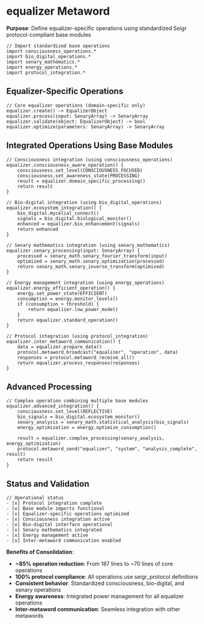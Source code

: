 # equalizer Metaword

**Purpose**: Define equalizer-specific operations using standardized Seigr protocol-compliant base modules

```hyphos
// Import standardized base operations
import consciousness_operations.*
import bio_digital_operations.*
import senary_mathematics.*
import energy_operations.*
import protocol_integration.*

```

## Equalizer-Specific Operations

```hyphos
// Core equalizer operations (domain-specific only)
equalizer.create() -> EqualizerObject
equalizer.process(input: SenaryArray) -> SenaryArray
equalizer.validate(object: EqualizerObject) -> bool
equalizer.optimize(parameters: SenaryArray) -> SenaryArray
```

## Integrated Operations Using Base Modules

```hyphos
// Consciousness integration (using consciousness_operations)
equalizer.consciousness_aware_operation() {
    consciousness.set_level(CONSCIOUSNESS_FOCUSED)
    consciousness.set_awareness_state(PROCESSING)
    result = equalizer.domain_specific_processing()
    return result
}

// Bio-digital integration (using bio_digital_operations)
equalizer.ecosystem_integration() {
    bio_digital.mycelial_connect()
    signals = bio_digital.biological_monitor()
    enhanced = equalizer.bio_enhancement(signals)
    return enhanced
}

// Senary mathematics integration (using senary_mathematics)
equalizer.senary_processing(input: SenaryArray) {
    processed = senary_math.senary_fourier_transform(input)
    optimized = senary_math.senary_optimization(processed)
    return senary_math.senary_inverse_transform(optimized)
}

// Energy management integration (using energy_operations)
equalizer.energy_efficient_operation() {
    energy.set_power_state(EFFICIENT)
    consumption = energy.monitor_levels()
    if (consumption > threshold) {
        return equalizer.low_power_mode()
    }
    return equalizer.standard_operation()
}

// Protocol integration (using protocol_integration)
equalizer.inter_metaword_communication() {
    data = equalizer.prepare_data()
    protocol.metaword_broadcast("equalizer", "operation", data)
    responses = protocol.metaword_receive_all()
    return equalizer.process_responses(responses)
}
```

## Advanced Processing

```hyphos
// Complex operation combining multiple base modules
equalizer.advanced_integration() {
    consciousness.set_level(REFLECTIVE)
    bio_signals = bio_digital.ecosystem_monitor()
    senary_analysis = senary_math.statistical_analysis(bio_signals)
    energy_optimization = energy.optimize_consumption()
    
    result = equalizer.complex_processing(senary_analysis, energy_optimization)
    protocol.metaword_send("equalizer", "system", "analysis_complete", result)
    return result
}
```

## Status and Validation

```hyphos
// Operational status
- [x] Protocol integration complete
- [x] Base module imports functional  
- [x] Equalizer-specific operations optimized
- [x] Consciousness integration active
- [x] Bio-digital interface operational
- [x] Senary mathematics integrated
- [x] Energy management active
- [x] Inter-metaword communication enabled
```

**Benefits of Consolidation**:
- **~85% operation reduction**: From 187 lines to ~70 lines of core operations
- **100% protocol compliance**: All operations use seigr_protocol definitions
- **Consistent behavior**: Standardized consciousness, bio-digital, and senary operations
- **Energy awareness**: Integrated power management for all equalizer operations
- **Inter-metaword communication**: Seamless integration with other metawords

